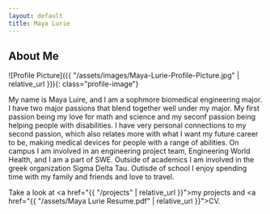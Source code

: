 ```yaml
---
layout: default
title: Maya Lurie
---
```


## About Me


![Profile Picture]({{ "/assets/images/Maya-Lurie-Profile-Picture.jpg" | relative_url }}){: class="profile-image"}

 
My name is Maya Luire, and I am a sophmore biomedical engineering major. I have two major passions that blend together well under my major. My first passion being my love for math and science and my seconf passion being helping people with disabilities. I have very personal connections to my second passion, which also relates more with what I want my future career to be, making medical devices for people with a range of abilities. On campus I am involved in an engineering project team, Engineering World Health, and I am a part of SWE. Outside of academics I am involved in the greek organization Sigma Delta Tau. Outisde of school I enjoy spending time with my family and friends and love to travel. 

Take a look at <a href="{{ "/projects" | relative_url }}">my projects</a> and <a href="{{ "/assets/Maya Lurie Resume.pdf" | relative_url }}">CV</a>.
